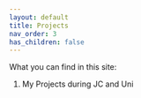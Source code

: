```yaml
---
layout: default
title: Projects
nav_order: 3
has_children: false
---
```


What you can find in this site:

1. My Projects during JC and Uni
